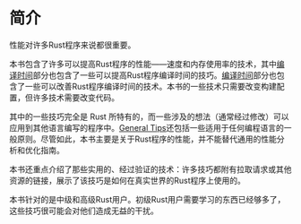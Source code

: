 # 简介

性能对许多Rust程序来说都很重要。

本书包含了许多可以提高Rust程序的性能——速度和内存使用率的技术，其中[编译时间]部分也包含了一些可以提高Rust程序编译时间的技巧。[编译时间]部分也包含了一些可以改善Rust程序编译时间的技术。本书的一些技术只需要改变构建配置，但许多技术需要改变代码。

[编译时间]: compile-times_zh.md

其中的一些技巧完全是 Rust 所特有的，而一些涉及的想法（通常经过修改）可以应用到其他语言编写的程序中。[General Tips]还包括一些适用于任何编程语言的一般原则。尽管如此，本书主要是关于Rust程序的性能，并不能替代通用的性能分析和优化指南。

本书还重点介绍了那些实用的、经过验证的技术：许多技巧都附有拉取请求或其他资源的链接，展示了该技巧是如何在真实世界的Rust程序上使用的。

本书针对的是中级和高级Rust用户。初级Rust用户需要学习的东西已经够多了，这些技巧很可能会对他们造成无益的干扰。

[General Tips]: general-tips_zh.md
